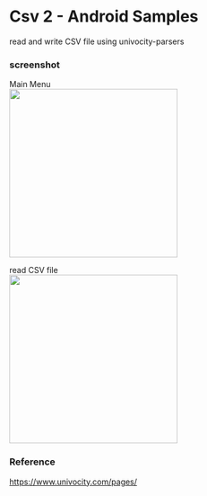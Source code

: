 Csv 2 - Android Samples
===============

read and write CSV file using univocity-parsers <br/>

### screenshot <br/>
Main Menu <br/>
<image src="https://raw.githubusercontent.com/ohwada/Android_Samples/master/Csv2/screenshot/csv2_main.png" width="300" /><br/>

read CSV file <br/>
<image src="https://raw.githubusercontent.com/ohwada/Android_Samples/master/Csv2/screenshot/csv2_sample.png" width="300" /><br/>

### Reference <br/>
https://www.univocity.com/pages/
